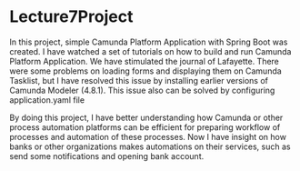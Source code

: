 # Lecture7Project

In this project, simple Camunda Platform Application with Spring Boot was created. I have watched a set of tutorials on how to build and run Camunda Platform Application.
We have stimulated the journal of Lafayette. There were some problems on loading forms and displaying them on Camunda Tasklist, but I have resolved this issue by installing earlier versions of Camunda Modeler (4.8.1). This issue also can be solved by configuring application.yaml file

By doing this project, I have better understanding how Camunda or other process automation platforms can be efficient for preparing  workflow of processes and automation of these processes. Now I have insight on how banks or other organizations makes automations on their services, such as send some notifications and opening bank account.


